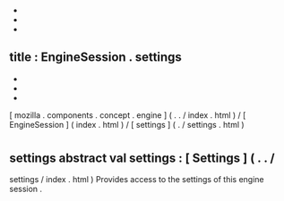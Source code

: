 -
-
-
title
:
EngineSession
.
settings
-
-
-
-
[
mozilla
.
components
.
concept
.
engine
]
(
.
.
/
index
.
html
)
/
[
EngineSession
]
(
index
.
html
)
/
[
settings
]
(
.
/
settings
.
html
)
#
settings
abstract
val
settings
:
[
Settings
]
(
.
.
/
-
settings
/
index
.
html
)
Provides
access
to
the
settings
of
this
engine
session
.
